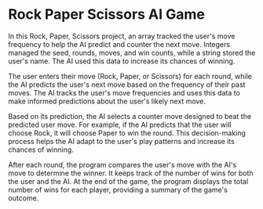 # Rock Paper Scissors AI Game

In this Rock, Paper, Scissors project, an array tracked the user's move frequency to help the AI predict and counter the next move. 
Integers managed the seed, rounds, moves, and win counts, while a string stored the user's name. The AI used this data to increase its chances of winning.

The user enters their move (Rock, Paper, or Scissors) for each round, while the AI predicts the user's next move based on the frequency of their past moves. 
The AI tracks the user's move frequencies and uses this data to make informed predictions about the user's likely next move.

Based on its prediction, the AI selects a counter move designed to beat the predicted user move. For example, if the AI predicts that the user will choose Rock, it will choose Paper to win the round. 
This decision-making process helps the AI adapt to the user's play patterns and increase its chances of winning.

After each round, the program compares the user's move with the AI's move to determine the winner. 
It keeps track of the number of wins for both the user and the AI. At the end of the game, the program displays the total number of wins for each player, providing a summary of the game's outcome.
